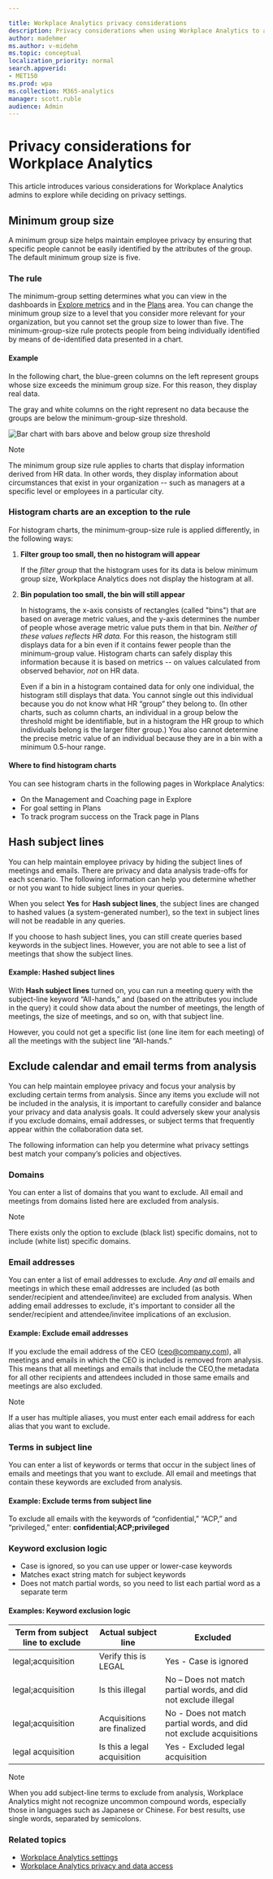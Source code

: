 ```yaml
---

title: Workplace Analytics privacy considerations
description: Privacy considerations when using Workplace Analytics to analyze your organizational data
author: madehmer
ms.author: v-midehm
ms.topic: conceptual
localization_priority: normal 
search.appverid:
- MET150
ms.prod: wpa
ms.collection: M365-analytics
manager: scott.ruble
audience: Admin
---
```


# Privacy considerations for Workplace Analytics

This article introduces various considerations for Workplace Analytics admins to explore while deciding on privacy settings.

## Minimum group size

A minimum group size helps maintain employee privacy by ensuring that specific people cannot be easily identified by the attributes of the group. The default minimum group size is five.

### The rule

The minimum-group setting determines what you can view in the dashboards in [Explore metrics](../Use/Explore-Metrics-Week-in-the-Life.md) and in the [Plans](../Tutorials/solutionsv2-intro.md) area. You can change the minimum group size to a level that you consider more relevant for your organization, but you cannot set the group size to lower than five. The minimum-group-size rule protects people from being individually identified by means of de-identified data presented in a chart.

#### Example

In the following chart, the blue-green columns on the left represent groups whose size exceeds the minimum group size. For this reason, they display real data.

The gray and white columns on the right represent no data because the groups are below the minimum-group-size threshold.

<img src="../Images/WpA/group-size-bars.png" alt="Bar chart with bars above and below group size threshold">

> [!Note]
> The minimum group size rule applies to charts that display information derived from HR data. In other words, they display information about circumstances that exist in your organization -- such as managers at a specific level or employees in a particular city.  

### Histogram charts are an exception to the rule

For histogram charts, the minimum-group-size rule is applied differently, in the following ways:

1. **Filter group too small, then no histogram will appear**

   If the _filter group_ that the histogram uses for its data is below minimum group size, Workplace Analytics does not display the histogram at all.

2. **Bin population too small, the bin will still appear**

   In histograms, the x-axis consists of rectangles (called "bins") that are based on average metric values, and the y-axis determines the number of people whose average metric value puts them in that bin. _Neither of these values reflects HR data._ For this reason, the histogram still displays data for a bin even if it contains fewer people than the minimum-group value. Histogram charts can safely display this information because it is based on metrics -- on values calculated from observed behavior, _not_ on HR data.

   Even if a bin in a histogram contained data for only one individual, the histogram still displays that data. You cannot single out this individual because you do not know what HR “group” they belong to. (In other charts, such as column charts, an individual in a group below the threshold might be identifiable, but in a histogram the HR group to which individuals belong is the larger filter group.) You also cannot determine the precise metric value of an individual because they are in a bin with a minimum 0.5-hour range.

#### Where to find histogram charts

You can see histogram charts in the following pages in Workplace Analytics:

* On the Management and Coaching page in Explore
* For goal setting in Plans
* To track program success on the Track page in Plans

## Hash subject lines

You can help maintain employee privacy by hiding the subject lines of meetings and emails. There are privacy and data analysis trade-offs for each scenario. The following information can help you determine whether or not you want to hide subject lines in your queries.  

When you select **Yes** for **Hash subject lines**, the subject lines are changed to hashed values (a system-generated number), so the text in subject lines will not be readable in any queries.

If you choose to hash subject lines, you can still create queries based keywords in the subject lines. However, you are not able to see a list of meetings that show the subject lines.

#### Example: Hashed subject lines

With **Hash subject lines** turned on, you can run a meeting query with the subject-line keyword “All-hands,” and (based on the attributes you include in the query) it could show data about the number of meetings, the length of meetings, the size of meetings, and so on, with that subject line.

However, you could not get a specific list (one line item for each meeting) of all the meetings with the subject line “All-hands.”

## Exclude calendar and email terms from analysis

You can help maintain employee privacy and focus your analysis by excluding certain terms from analysis. Since any items you exclude will not be included in the analysis, it is important to carefully consider and balance your privacy and data analysis goals. It could adversely skew your analysis if you exclude domains, email addresses, or subject terms that frequently appear within the collaboration data set.

The following information can help you determine what privacy settings best match your company’s policies and objectives.

### Domains

You can enter a list of domains that you want to exclude. All email and meetings from domains listed here are excluded from analysis.

> [!Note]
> There exists only the option to exclude (black list) specific domains, not to include (white list) specific domains.

### Email addresses

You can enter a list of email addresses to exclude. _Any and all_ emails and meetings in which these email addresses are included (as both sender/recipient and attendee/invitee) are excluded from analysis. When adding email addresses to exclude, it's important to consider all the sender/recipient and attendee/invitee implications of an exclusion.

#### Example: Exclude email addresses

If you exclude the email address of the CEO (ceo@company.com), all meetings and emails in which the CEO is included is removed from analysis. This means that all meetings and emails that include the CEO,the metadata for all other recipients and attendees included in those same emails and meetings are also excluded.

> [!Note]
> If a user has multiple aliases, you must enter each email address for each alias that you want to exclude.

### Terms in subject line

You can enter a list of keywords or terms that occur in the subject lines of emails and meetings that you want to exclude. All email and meetings that contain these keywords are excluded from analysis.

#### Example: Exclude terms from subject line

To exclude all emails with the keywords of “confidential,” “ACP,” and “privileged,” enter: **confidential;ACP;privileged**

### Keyword exclusion logic

* Case is ignored, so you can use upper or lower-case keywords
* Matches exact string match for subject keywords
* Does not match partial words, so you need to list each partial word as a separate term

#### Examples: Keyword exclusion logic

Term from subject line to exclude | Actual subject line | Excluded
---------|----------|---------
 legal;acquisition | Verify this is LEGAL | Yes - Case is ignored
 legal;acquisition | Is this illegal | No – Does not match partial words, and did not exclude illegal
 legal;acquisition | Acquisitions are finalized | No - Does not match partial words, and did not exclude acquisitions
 legal acquisition |Is this a legal acquisition | Yes  - Excluded legal acquisition

 > [!Note]
 > When you add subject-line terms to exclude from analysis, Workplace Analytics might not recognize uncommon compound words, especially those in languages such as Japanese or Chinese. For best results, use single words, separated by semicolons.

### Related topics

* [Workplace Analytics settings](../Use/Settings.md)
* [Workplace Analytics privacy and data access](../Privacy/Privacy-And-Data-Access.md)
